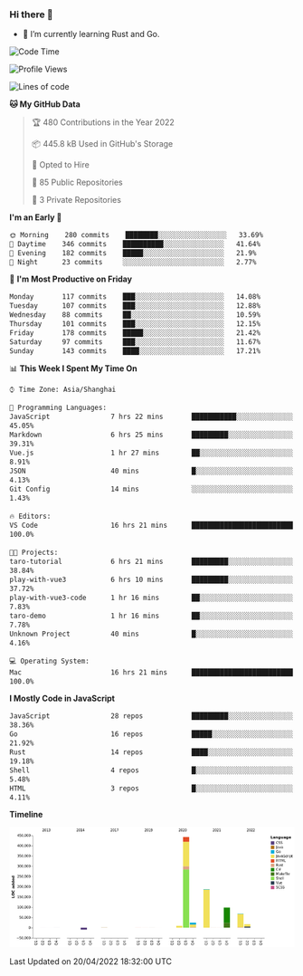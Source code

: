 ### Hi there 👋

- 🌱 I’m currently learning Rust and Go.

<!--START_SECTION:waka-->
![Code Time](http://img.shields.io/badge/Code%20Time-338%20hrs%2022%20mins-blue)

![Profile Views](http://img.shields.io/badge/Profile%20Views-6-blue)

![Lines of code](https://img.shields.io/badge/From%20Hello%20World%20I%27ve%20Written-844%20Thousand%20lines%20of%20code-blue)

**🐱 My GitHub Data** 

> 🏆 480 Contributions in the Year 2022
 > 
> 📦 445.8 kB Used in GitHub's Storage 
 > 
> 💼 Opted to Hire
 > 
> 📜 85 Public Repositories 
 > 
> 🔑 3 Private Repositories  
 > 
**I'm an Early 🐤** 

```text
🌞 Morning    280 commits    ████████░░░░░░░░░░░░░░░░░   33.69% 
🌆 Daytime    346 commits    ██████████░░░░░░░░░░░░░░░   41.64% 
🌃 Evening    182 commits    █████░░░░░░░░░░░░░░░░░░░░   21.9% 
🌙 Night      23 commits     ░░░░░░░░░░░░░░░░░░░░░░░░░   2.77%

```
📅 **I'm Most Productive on Friday** 

```text
Monday       117 commits    ███░░░░░░░░░░░░░░░░░░░░░░   14.08% 
Tuesday      107 commits    ███░░░░░░░░░░░░░░░░░░░░░░   12.88% 
Wednesday    88 commits     ██░░░░░░░░░░░░░░░░░░░░░░░   10.59% 
Thursday     101 commits    ███░░░░░░░░░░░░░░░░░░░░░░   12.15% 
Friday       178 commits    █████░░░░░░░░░░░░░░░░░░░░   21.42% 
Saturday     97 commits     ███░░░░░░░░░░░░░░░░░░░░░░   11.67% 
Sunday       143 commits    ████░░░░░░░░░░░░░░░░░░░░░   17.21%

```


📊 **This Week I Spent My Time On** 

```text
⌚︎ Time Zone: Asia/Shanghai

💬 Programming Languages: 
JavaScript               7 hrs 22 mins       ███████████░░░░░░░░░░░░░░   45.05% 
Markdown                 6 hrs 25 mins       █████████░░░░░░░░░░░░░░░░   39.31% 
Vue.js                   1 hr 27 mins        ██░░░░░░░░░░░░░░░░░░░░░░░   8.91% 
JSON                     40 mins             █░░░░░░░░░░░░░░░░░░░░░░░░   4.13% 
Git Config               14 mins             ░░░░░░░░░░░░░░░░░░░░░░░░░   1.43%

🔥 Editors: 
VS Code                  16 hrs 21 mins      █████████████████████████   100.0%

🐱‍💻 Projects: 
taro-tutorial            6 hrs 21 mins       █████████░░░░░░░░░░░░░░░░   38.84% 
play-with-vue3           6 hrs 10 mins       █████████░░░░░░░░░░░░░░░░   37.72% 
play-with-vue3-code      1 hr 16 mins        ██░░░░░░░░░░░░░░░░░░░░░░░   7.83% 
taro-demo                1 hr 16 mins        ██░░░░░░░░░░░░░░░░░░░░░░░   7.78% 
Unknown Project          40 mins             █░░░░░░░░░░░░░░░░░░░░░░░░   4.16%

💻 Operating System: 
Mac                      16 hrs 21 mins      █████████████████████████   100.0%

```

**I Mostly Code in JavaScript** 

```text
JavaScript               28 repos            █████████░░░░░░░░░░░░░░░░   38.36% 
Go                       16 repos            █████░░░░░░░░░░░░░░░░░░░░   21.92% 
Rust                     14 repos            ████░░░░░░░░░░░░░░░░░░░░░   19.18% 
Shell                    4 repos             █░░░░░░░░░░░░░░░░░░░░░░░░   5.48% 
HTML                     3 repos             █░░░░░░░░░░░░░░░░░░░░░░░░   4.11%

```


**Timeline**

![Chart not found](https://raw.githubusercontent.com/elton/elton/main/charts/bar_graph.png) 


 Last Updated on 20/04/2022 18:32:00 UTC
<!--END_SECTION:waka-->

<!--
**elton/elton** is a ✨ _special_ ✨ repository because its `README.md` (this file) appears on your GitHub profile.

Here are some ideas to get you started:

- 🔭 I’m currently working on ...
- 🌱 I’m currently learning ...
- 👯 I’m looking to collaborate on ...
- 🤔 I’m looking for help with ...
- 💬 Ask me about ...
- 📫 How to reach me: ...
- 😄 Pronouns: ...
- ⚡ Fun fact: ...
-->
